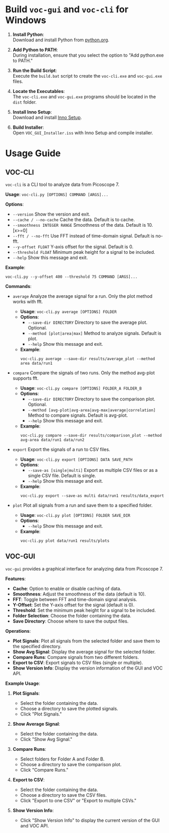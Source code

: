 # Build `voc-gui` and `voc-cli` for Windows

1. **Install Python**:  
   Download and install Python from [python.org](https://www.python.org/).

2. **Add Python to PATH**:  
   During installation, ensure that you select the option to "Add python.exe to PATH."

3. **Run the Build Script**:  
   Execute the `build.bat` script to create the `voc-cli.exe` and `voc-gui.exe` files.

4. **Locate the Executables**:  
    The `voc-cli.exe` and `voc-gui.exe` programs should be located in the `dist` folder.

5. **Install Inno Setup**:  
   Download and install [Inno Setup](https://jrsoftware.org/isdl.php#stable).

6. **Build Installer**:  
   Open `VOC_GUI_Installer.iss` with Inno Setup and compile installer.

# Usage Guide

## VOC-CLI

`voc-cli` is a CLI tool to analyze data from Picoscope 7.

**Usage**: `voc-cli.py [OPTIONS] COMMAND [ARGS]...`

**Options**:
- `--version`                   Show the version and exit.
- `--cache / --no-cache`        Cache the data. Default is to cache.
- `--smoothness INTEGER RANGE`  Smoothness of the data. Default is 10.  [x>=0]
- `--fft / --no-fft`            Use FFT instead of time-domain signal. Default is no-fft.
- `--y-offset FLOAT`            Y-axis offset for the signal. Default is 0.
- `--threshold FLOAT`           Minimum peak height for a signal to be included.
- `--help`                      Show this message and exit.

**Example**:
   ```
   voc-cli.py --y-offset 400 --threshold 75 COMMAND [ARGS]...
   ```

**Commands**:
- `average`  Analyze the average signal for a run. Only the plot method works with fft.
  - **Usage**: `voc-cli.py average [OPTIONS] FOLDER`
  - **Options**:
    - `--save-dir DIRECTORY`      Directory to save the average plot. Optional.
    - `--method [plot|area|max]`  Method to analyze signals. Default is plot.
    - `--help`                    Show this message and exit.
  - **Example**:
    ```
    voc-cli.py average --save-dir results/average_plot --method area data/run1
    ```

- `compare`  Compare the signals of two runs. Only the method avg-plot supports fft.
  - **Usage**: `voc-cli.py compare [OPTIONS] FOLDER_A FOLDER_B`
  - **Options**:
    - `--save-dir DIRECTORY`            Directory to save the comparison plot. Optional.
    - `--method [avg-plot|avg-area|avg-max|average|correlation]`  Method to compare signals. Default is avg-plot.
    - `--help`                          Show this message and exit.
  - **Example**:
    ```
    voc-cli.py compare --save-dir results/comparison_plot --method avg-area data/run1 data/run2
    ```

- `export`   Export the signals of a run to CSV files.
  - **Usage**: `voc-cli.py export [OPTIONS] DATA SAVE_PATH`
  - **Options**:
    - `--save-as [single|multi]`  Export as multiple CSV files or as a single CSV file. Default is single.
    - `--help`                    Show this message and exit.
  - **Example**:
    ```
    voc-cli.py export --save-as multi data/run1 results/data_export
    ```

- `plot`     Plot all signals from a run and save them to a specified folder.
  - **Usage**: `voc-cli.py plot [OPTIONS] FOLDER SAVE_DIR`
  - **Options**:
    - `--help`  Show this message and exit.
  - **Example**:
    ```
    voc-cli.py plot data/run1 results/plots
    ```
    
## VOC-GUI

`voc-gui` provides a graphical interface for analyzing data from Picoscope 7.

**Features**:
- **Cache**: Option to enable or disable caching of data.
- **Smoothness**: Adjust the smoothness of the data (default is 10).
- **FFT**: Toggle between FFT and time-domain signal analysis.
- **Y-Offset**: Set the Y-axis offset for the signal (default is 0).
- **Threshold**: Set the minimum peak height for a signal to be included.
- **Folder Selection**: Choose the folder containing the data.
- **Save Directory**: Choose where to save the output files.

**Operations**:
- **Plot Signals**: Plot all signals from the selected folder and save them to the specified directory.
- **Show Avg Signal**: Display the average signal for the selected folder.
- **Compare Runs**: Compare signals from two different folders.
- **Export to CSV**: Export signals to CSV files (single or multiple).
- **Show Version Info**: Display the version information of the GUI and VOC API.

**Example Usage**:
1. **Plot Signals**:
   - Select the folder containing the data.
   - Choose a directory to save the plotted signals.
   - Click "Plot Signals."

2. **Show Average Signal**:
   - Select the folder containing the data.
   - Click "Show Avg Signal."

3. **Compare Runs**:
   - Select folders for Folder A and Folder B.
   - Choose a directory to save the comparison plot.
   - Click "Compare Runs."

4. **Export to CSV**:
   - Select the folder containing the data.
   - Choose a directory to save the CSV files.
   - Click "Export to one CSV" or "Export to multiple CSVs."

5. **Show Version Info**:
   - Click "Show Version Info" to display the current version of the GUI and VOC API.
